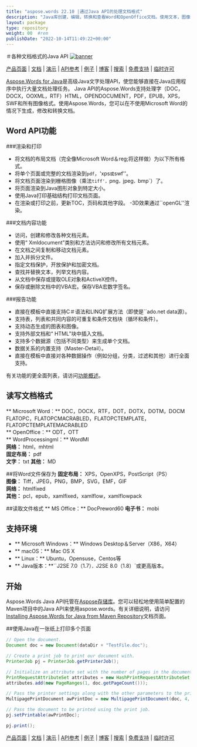 ```yaml
---
title: "aspose.words 22.10 |通过Java API的处理文档格式" 
description: "Java库创建，编辑，转换和查看Word和OpenOffice文档。使用文本，图像，表单，表格，自定义XML，SmartArt，Ole，VBA等。" 
layout: package
type: repository
weight: 00	#rem
publishDate: "2022-10-14T11:49:22+00:00"
---
```


＃各种文档格式的Java API
[![banner](/res_repo/img/compress/aspose_words-for-java-banner.png)](./)

[产品页面](https://products.aspose.com/words/java) | [文档](https://docs.aspose.com/words/java/) | [演示](https://products.aspose.app/words/family) | [API参考](https://apireference.aspose.com/words/java) | [例子](https://github.com/aspose-words/Aspose.Words-for-Java/tree/master/例子) | [博客](https://blog.aspose.com/category/words/) | [搜索](https://search.aspose.com/) | [免费支持](https://forum.aspose.com/c/words) | [临时许可](https://purchase.aspose.com/temporary-license)

[Aspose.Words for Java](https://products.aspose.com/words/java)是高级Java文字处理API，使您能够直接在Java应用程序中执行大量文档处理任务。 Java API的Aspose.Words支持处理字（DOC，DOCX，OOXML，RTF）HTML，OPENDOCUMENT，PDF，EPUB，XPS，SWF和所有图像格式。使用Aspose.Words，您可以在不使用Microsoft Word的情况下生成，修改和转换文档。

## Word API功能

###渲染和打印
 - 将文档的布局文档（完全像Microsoft Word＆reg;将这样做）为以下所有格式。
 - 将单个页面或完整的文档渲染到`pdf`，'xps`或`swf''。
 - 将文档页面渲染到栅格图像（乘法`tiff'，`png`，`jpeg`，`bmp`）了。
 - 将页面渲染到Java图形对象到特定大小。
 - 使用Java打印基础结构打印文档页面。
 - 在渲染或打印之前，更新TOC，页码和其他字段。
-3D效果通过``openGL''渲染。

###文档内容功能
 - 访问，创建和修改各种文档元素。
 - 使用“ Xmldocument”类别和方法访问和修改所有文档元素。
 - 在文档之间复制和移动文档元素。
 - 加入并拆分文件。
 - 指定文档保护，开放保护和加密文档。
 - 查找并替换文本，列举文档内容。
 - 从文档中保存或提取OLE对象和ActiveX控件。
 - 保存或删除文档中的VBA宏。保存VBA宏数字签名。

###报告功能
 - 直接在模板中直接支持C＃语法和LINQ扩展方法（即使是``ado.net data源）。
 - 支持表，列表和共同内容的可重复和条件文档块（循环和条件）。
 - 支持动态生成的图表和图像。
 - 支持外部文档和“ HTML”块中插入文档。
 - 支持多个数据源（包括不同类型）来生成单个文档。
 - 数据关系的内置支持（Master-Detail）。
 - 直接在模板中直接对各种数据操作（例如分组，分类，过滤和其他）进行全面支持。

有关功能的更全面列表，请访问[功能概述](https://docs.aspose.com/words/java/feature-overview/)。

## 读写文档格式
** Microsoft Word：** DOC，DOCX，RTF，DOT，DOTX，DOTM，DOCM FLATOPC，FLATOPCMACRABLED，FLATOPCTEMPLATE，FLATOPCTEMPLATEMACRABLED \
** OpenOffice：** ODT，OTT \
** WordProcessingml：** WordMl \
**网络：** html，mhtml \
**固定布局：** pdf \
**文字：** txt
**其他：** MD

##将Word文件保存为
**固定布局：** XPS，OpenXPS，PostScript（PS）\
**图像：** Tiff，JPEG，PNG，BMP，SVG，EMF，GIF \
**网络：** htmlfixed \
**其他：** pcl，epub，xamlfixed，xamlflow，xamlflowpack

##读取文件格式
** MS Office：** DocPreword60
**电子书：** mobi

## 支持环境
 -  ** Microsoft Windows：** Windows Desktop＆Server（X86，X64）
 -  ** macOS：** Mac OS X
 -  ** Linux：** Ubuntu，Opensuse，Centos等
 -  ** Java版本：**``J2SE 7.0（1.7）`，`J2SE 8.0（1.8）`或更高版本。

## 开始

Aspose.Words Java API托管在[Aspose存储库](https://releases.aspose.com/words/java/)。您可以轻松地使用简单配置的Maven项目中的Java API来使用aspose.words。有关详细说明，请访问[Installing Aspose.Words for Java from Maven Repository](https://docs.aspose.com/words/java/installation/)文档页面。

##使用Java在一张纸上打印多个页面

```java
// Open the document.
Document doc = new Document(dataDir + "TestFile.doc");

// Create a print job to print our document with.
PrinterJob pj = PrinterJob.getPrinterJob();

// Initialize an attribute set with the number of pages in the document.
PrintRequestAttributeSet attributes = new HashPrintRequestAttributeSet();
attributes.add(new PageRanges(1, doc.getPageCount()));

// Pass the printer settings along with the other parameters to the print document.
MultipagePrintDocument awPrintDoc = new MultipagePrintDocument(doc, 4, true, attributes);

// Pass the document to be printed using the print job.
pj.setPrintable(awPrintDoc);

pj.print();
```

[产品页面](https://products.aspose.com/words/java) | [文档](https://docs.aspose.com/words/java/) | [演示](https://products.aspose.app/words/family) | [API参考](https://apireference.aspose.com/words/java) | [例子](https://github.com/aspose-words/Aspose.Words-for-Java/tree/master/例子) | [博客](https://blog.aspose.com/category/words/) | [搜索](https://search.aspose.com/) | [免费支持](https://forum.aspose.com/c/words) | [临时许可](https://purchase.aspose.com/temporary-license)
